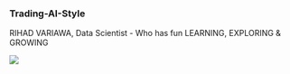 ### Trading-AI-Style
RIHAD VARIAWA, Data Scientist - Who has fun LEARNING, EXPLORING & GROWING

![](https://media.giphy.com/media/CVtNe84hhYF9u/giphy.gif)
